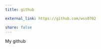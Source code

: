 ```yaml
---
title: github

external_link: https://github.com/wss0702

share: false
---
```


My github

<!--more-->